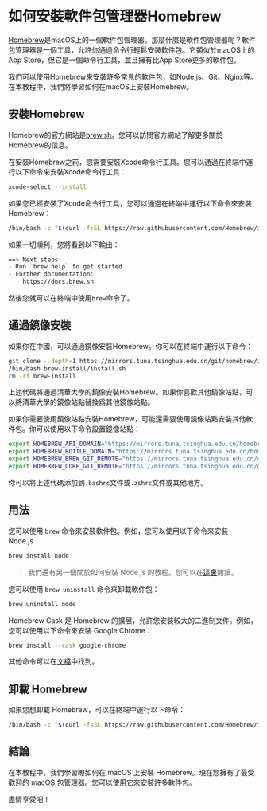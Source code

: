 # 如何安裝軟件包管理器Homebrew

[Homebrew](https://brew.sh/)是macOS上的一個軟件包管理器。那麼什麼是軟件包管理器呢？軟件包管理器是一個工具，允許你通過命令行輕鬆安裝軟件包。它類似於macOS上的App Store，但它是一個命令行工具，並且擁有比App Store更多的軟件包。

我們可以使用Homebrew來安裝許多常見的軟件包，如Node.js、Git、Nginx等。在本教程中，我們將學習如何在macOS上安裝Homebrew。

## 安裝Homebrew

Homebrew的官方網站是[brew.sh](https://brew.sh/)。您可以訪問官方網站了解更多關於Homebrew的信息。

在安裝Homebrew之前，您需要安裝Xcode命令行工具。您可以通過在終端中運行以下命令來安裝Xcode命令行工具：

```sh
xcode-select --install
```

如果您已經安裝了Xcode命令行工具，您可以通過在終端中運行以下命令來安裝Homebrew：

```sh
/bin/bash -c "$(curl -fsSL https://raw.githubusercontent.com/Homebrew/install/HEAD/install.sh)"
```

如果一切順利，您將看到以下輸出：

```sh
==> Next steps:
- Run `brew help` to get started
- Further documentation:
    https://docs.brew.sh
```

然後您就可以在終端中使用`brew`命令了。

## 通過鏡像安裝

如果你在中國，可以通過鏡像安裝Homebrew。你可以在終端中運行以下命令：

```sh
git clone --depth=1 https://mirrors.tuna.tsinghua.edu.cn/git/homebrew/install.git brew-install
/bin/bash brew-install/install.sh
rm -rf brew-install
```

上述代碼將通過清華大學的鏡像安裝Homebrew。如果你喜歡其他鏡像站點，可以將清華大學的鏡像站點替換爲其他鏡像站點。

如果你需要使用鏡像站點安裝Homebrew，可能還需要使用鏡像站點安裝其他軟件包。你可以使用以下命令設置鏡像站點：

```sh
export HOMEBREW_API_DOMAIN="https://mirrors.tuna.tsinghua.edu.cn/homebrew-bottles/api"
export HOMEBREW_BOTTLE_DOMAIN="https://mirrors.tuna.tsinghua.edu.cn/homebrew-bottles"
export HOMEBREW_BREW_GIT_REMOTE="https://mirrors.tuna.tsinghua.edu.cn/git/homebrew/brew.git"
export HOMEBREW_CORE_GIT_REMOTE="https://mirrors.tuna.tsinghua.edu.cn/git/homebrew/homebrew-core.git"
```

你可以將上述代碼添加到`.bashrc`文件或`.zshrc`文件或其他地方。

## 用法

您可以使用 `brew` 命令來安裝軟件包。例如，您可以使用以下命令來安裝 Node.js：

```sh
brew install node
```

> 我們還有另一個關於如何安裝 Node.js 的教程。您可以在[這裏](/zh-hant/mac/install-nodejs.html)閱讀。

您可以使用 `brew uninstall` 命令來卸載軟件包：

```sh
brew uninstall node
```

Homebrew Cask 是 Homebrew 的擴展，允許您安裝較大的二進制文件。例如，您可以使用以下命令來安裝 Google Chrome：

```sh
brew install --cask google-chrome
```

其他命令可以在[文檔](https://docs.brew.sh/)中找到。

## 卸載 Homebrew

如果您想卸載 Homebrew，可以在終端中運行以下命令：

```sh
/bin/bash -c "$(curl -fsSL https://raw.githubusercontent.com/Homebrew/install/HEAD/uninstall.sh)"
```

## 結論

在本教程中，我們學習瞭如何在 macOS 上安裝 Homebrew。現在您擁有了最受歡迎的 macOS 包管理器。您可以使用它來安裝許多軟件包。

盡情享受吧！
